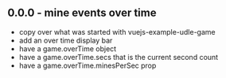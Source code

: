 

## 0.0.0 - mine events over time
* copy over what was started with vuejs-example-udle-game
* add an over time display bar
* have a game.overTime object
* have a game.overTime.secs that is the current second count
* have a game.overTime.minesPerSec prop
